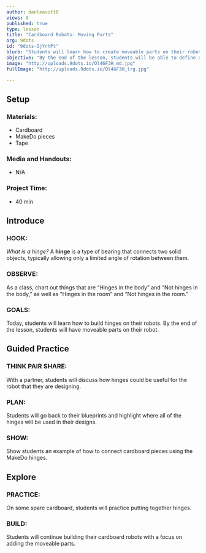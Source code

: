 ```yaml
---
author: danleavitt0
views: 0
published: true
type: lesson
title: "Cardboard Robots: Moving Parts"
org: 9dots
id: "9dots-OjYrhPt"
blurb: "Students will learn how to create moveable parts on their robots by adding #MakeDo hinges."
objective: "By the end of the lesson, students will be able to define a hinge, identify hinges in everyday items, and demonstrate learning by adding hinges to their own robots."
image: "http://uploads.9dots.io/Ol46F3H_md.jpg"
fullImage: "http://uploads.9dots.io/Ol46F3H_lrg.jpg"

---
```


## Setup

### Materials:

- Cardboard
- MakeDo pieces
- Tape

### Media and Handouts:

- N/A

### Project Time:

- 40 min

## Introduce

### HOOK:
_What is a hinge?_
A **hinge** is a type of bearing that connects two solid objects, typically allowing only a limited angle of rotation between them.

### OBSERVE:
As a class, chart out things that are “Hinges in the body” and “Not hinges in the body,” as well as “Hinges in the room” and “Not hinges in the room.”

### GOALS:
Today, students will learn how to build hinges on their robots. By the end of the lesson, students will have moveable parts on their robot.

## Guided Practice

### THINK PAIR SHARE:
With a partner, students will discuss how hinges could be useful for the robot that they are designing.

### PLAN:
Students will go back to their blueprints and highlight where all of the hinges will be used in their designs.

### SHOW:
Show students an example of how to connect cardboard pieces using the MakeDo hinges.

## Explore

### PRACTICE:
On some spare cardboard, students will practice putting together hinges.

### BUILD:
Students will continue building their cardboard robots with a focus on adding the moveable parts.
